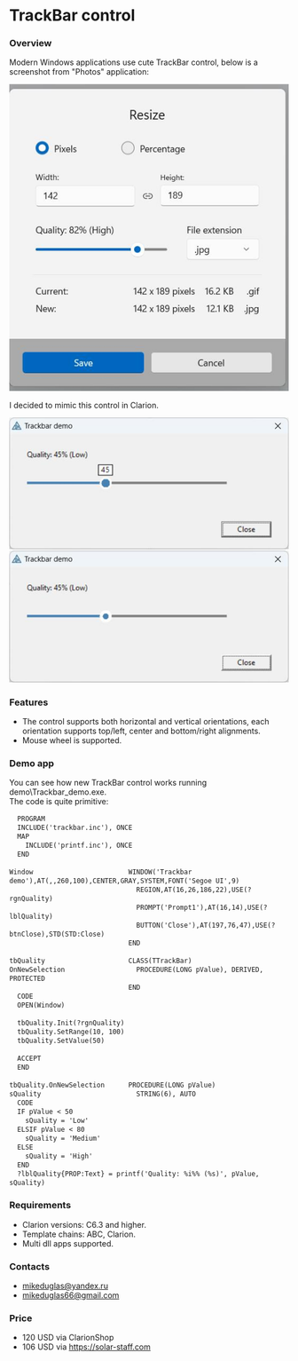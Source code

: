 # TrackBar control

### Overview
Modern Windows applications use cute TrackBar control, below is a screenshot from "Photos" application:

![Photos resize dialog](https://github.com/mikeduglas/trackbar/blob/master/screenshots/Photos_Resize.jpg?raw=true)  

I decided to mimic this control in Clarion.

![Screenshot1](https://github.com/mikeduglas/trackbar/blob/master/screenshots/trackbar_demo1.jpg?raw=true)  
![Screenshot2](https://github.com/mikeduglas/trackbar/blob/master/screenshots/trackbar_demo2.jpg?raw=true)  

### Features
- The control supports both horizontal and vertical orientations, each orientation supports top/left, center and bottom/right alignments.
- Mouse wheel is supported.

### Demo app
You can see how new TrackBar control works running demo\Trackbar_demo.exe.  
The code is quite primitive:

```
  PROGRAM
  INCLUDE('trackbar.inc'), ONCE
  MAP
    INCLUDE('printf.inc'), ONCE
  END

Window                        WINDOW('Trackbar demo'),AT(,,260,100),CENTER,GRAY,SYSTEM,FONT('Segoe UI',9)
                                REGION,AT(16,26,186,22),USE(?rgnQuality)
                                PROMPT('Prompt1'),AT(16,14),USE(?lblQuality)
                                BUTTON('Close'),AT(197,76,47),USE(?btnClose),STD(STD:Close)
                              END

tbQuality                     CLASS(TTrackBar)
OnNewSelection                  PROCEDURE(LONG pValue), DERIVED, PROTECTED
                              END
  CODE
  OPEN(Window)
  
  tbQuality.Init(?rgnQuality)
  tbQuality.SetRange(10, 100)
  tbQuality.SetValue(50)
  
  ACCEPT
  END
  
tbQuality.OnNewSelection      PROCEDURE(LONG pValue)
sQuality                        STRING(6), AUTO
  CODE
  IF pValue < 50
    sQuality = 'Low'
  ELSIF pValue < 80
    sQuality = 'Medium'
  ELSE
    sQuality = 'High'
  END
  ?lblQuality{PROP:Text} = printf('Quality: %i%% (%s)', pValue, sQuality)
```

### Requirements
- Clarion versions: C6.3 and higher.
- Template chains: ABC, Clarion.
- Multi dll apps supported.

### Contacts
- <mikeduglas@yandex.ru>
- <mikeduglas66@gmail.com>

### Price
- 120 USD via ClarionShop 
- 106 USD via https://solar-staff.com
